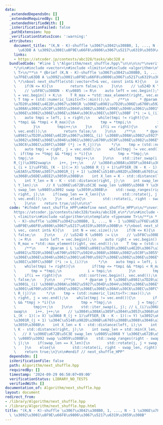 ```yaml
---
data:
  _extendedDependsOn: []
  _extendedRequiredBy: []
  _extendedVerifiedWith: []
  _isVerificationFailed: false
  _pathExtension: hpp
  _verificationStatusIcon: ':warning:'
  attributes:
    document_title: "(K,N - K)-shuffle \u3067\u3042\u308B0, 1, ..., N - 1 \u306E\u7F6E\
      \u63DB A \u3092\u3001\u8F9E\u66F8\u9806\u3067\u5217\u6319\u3059\u308B"
    links:
    - https://atcoder.jp/contests/abc328/tasks/abc328_e
  bundledCode: "#line 1 \"Algorithm/next_shuffle.hpp\"\n\n\n\n/*\nverify\n\u30FBhttps://atcoder.jp/contests/abc328/tasks/abc328_e\n\
    */\n\n#include <vector>\n#include <limits>\n#include <algorithm>\n\ntemplate <typename\
    \ T>\n/**\n * @brief (K,N - K)-shuffle \u3067\u3042\u308B0, 1, ..., N - 1 \u306E\
    \u7F6E\u63DB A \u3092\u3001\u8F9E\u66F8\u9806\u3067\u5217\u6319\u3059\u308B\n\
    \ */\nbool next_shuffle(std::vector<T>& vec, const int& K){\n    int N = vec.size();\n\
    \    if(N <= K){\n        return false;\n    }\n\n    // \u524D K \u9805 := L\n\
    \    // \u5F8C\u308DN - K\u9805 := R\n    auto left = vec.begin();\n    auto right\
    \ = vec.begin() + K;\n    T R_max = *std::max_element(right, vec.end());\n   \
    \ T tmp = (std::numeric_limits<T>::min)();\n    /**\n     * @param i L \u306E\u8981\
    \u7D20\u306E\u4E2D\u3067\u3001R \u306E\u8981\u7D20\u306E\u6700\u5927\u5024\u3088\
    \u308A\u3082\u5C0F\u3055\u3044\u3082\u306E\u306E\u3046\u3061\u3001\u6700\u5927\
    \u306E\u3082\u306E\u306E\u30A4\u30C6\u30EC\u30FC\u30BF (*i := L_(i))\n     */\n\
    \    auto tmpi = left, i = right;\n    while(tmpi != right){\n        if(tmp <=\
    \ *tmpi && *tmpi < R_max){\n            tmp = *tmpi;\n            i = tmpi;\n\
    \        }\n        tmpi++;\n    }\n    if(i == right){\n        std::sort(vec.begin(),\
    \ vec.end());\n        return false;\n    }\n\n    /**\n     * @param j R \u306E\
    \u8981\u7D20\u306E\u4E2D\u3067\u3001L_(i) \u3088\u308A\u3082\u5927\u304D\u3044\
    \u3082\u306E\u306E\u3046\u3061\u3001\u6700\u5C0F\u306E\u3082\u306E\u306E\u30A4\
    \u30C6\u30EC\u30FC\u30BF (*j := R_(j))\n     */\n    tmp = (std::numeric_limits<T>::max)();\n\
    \    auto tmpj = right, j = vec.end();\n    while(tmpj != vec.end()){\n      \
    \  if(tmp >= *tmpj && *tmpj > *i){\n            tmp = *tmpj;\n            j =\
    \ tmpj;\n        }\n        tmpj++;\n    }\n\n    std::iter_swap(i, j); // L_(i)\u3068\
    R_(j)\u3092swap\n    i++, j++;\n    // \u3084\u308A\u305F\u3044\u3053\u3068\uFF1A\
    L_(i + 1)\uFF5EL_(K - 1)(:= X) \u3068 R_(j + 1)\uFF5ER_(N - K - 1)(:= Y) \u3092\
    \u63A5\u7D9A\u3057\u3001R_(j + 1) \u304C\u5148\u982D\u306B\u6765\u308B\u3088\u3046\
    \u306B\u56DE\u8EE2\u3059\u308B\n    int X_len = K - std::distance(left, i);\n\
    \    int Y_len = N - K - std::distance(right, j);\n    int swap_len = std::min(X_len,\
    \ Y_len);\n    // X \u306E\u672B\u5C3E swap_len \u9805\u3068 Y \u306E\u672B\u5C3E\
    \ swap_len \u9805\u3092 swap \u3059\u308B\n    std::swap_ranges(right - swap_len,\
    \ right, j);\n    if(swap_len == X_len){\n        std::rotate(j, j + swap_len,\
    \ vec.end());\n    }\n    else{\n        std::rotate(i, right - swap_len, right);\n\
    \    }\n\n    return true;\n}\n\n\n"
  code: "#ifndef next_shuffle_HPP\n#define next_shuffle_HPP\n\n/*\nverify\n\u30FB\
    https://atcoder.jp/contests/abc328/tasks/abc328_e\n*/\n\n#include <vector>\n#include\
    \ <limits>\n#include <algorithm>\n\ntemplate <typename T>\n/**\n * @brief (K,N\
    \ - K)-shuffle \u3067\u3042\u308B0, 1, ..., N - 1 \u306E\u7F6E\u63DB A \u3092\u3001\
    \u8F9E\u66F8\u9806\u3067\u5217\u6319\u3059\u308B\n */\nbool next_shuffle(std::vector<T>&\
    \ vec, const int& K){\n    int N = vec.size();\n    if(N <= K){\n        return\
    \ false;\n    }\n\n    // \u524D K \u9805 := L\n    // \u5F8C\u308DN - K\u9805\
    \ := R\n    auto left = vec.begin();\n    auto right = vec.begin() + K;\n    T\
    \ R_max = *std::max_element(right, vec.end());\n    T tmp = (std::numeric_limits<T>::min)();\n\
    \    /**\n     * @param i L \u306E\u8981\u7D20\u306E\u4E2D\u3067\u3001R \u306E\
    \u8981\u7D20\u306E\u6700\u5927\u5024\u3088\u308A\u3082\u5C0F\u3055\u3044\u3082\
    \u306E\u306E\u3046\u3061\u3001\u6700\u5927\u306E\u3082\u306E\u306E\u30A4\u30C6\
    \u30EC\u30FC\u30BF (*i := L_(i))\n     */\n    auto tmpi = left, i = right;\n\
    \    while(tmpi != right){\n        if(tmp <= *tmpi && *tmpi < R_max){\n     \
    \       tmp = *tmpi;\n            i = tmpi;\n        }\n        tmpi++;\n    }\n\
    \    if(i == right){\n        std::sort(vec.begin(), vec.end());\n        return\
    \ false;\n    }\n\n    /**\n     * @param j R \u306E\u8981\u7D20\u306E\u4E2D\u3067\
    \u3001L_(i) \u3088\u308A\u3082\u5927\u304D\u3044\u3082\u306E\u306E\u3046\u3061\
    \u3001\u6700\u5C0F\u306E\u3082\u306E\u306E\u30A4\u30C6\u30EC\u30FC\u30BF (*j :=\
    \ R_(j))\n     */\n    tmp = (std::numeric_limits<T>::max)();\n    auto tmpj =\
    \ right, j = vec.end();\n    while(tmpj != vec.end()){\n        if(tmp >= *tmpj\
    \ && *tmpj > *i){\n            tmp = *tmpj;\n            j = tmpj;\n        }\n\
    \        tmpj++;\n    }\n\n    std::iter_swap(i, j); // L_(i)\u3068R_(j)\u3092\
    swap\n    i++, j++;\n    // \u3084\u308A\u305F\u3044\u3053\u3068\uFF1AL_(i + 1)\uFF5E\
    L_(K - 1)(:= X) \u3068 R_(j + 1)\uFF5ER_(N - K - 1)(:= Y) \u3092\u63A5\u7D9A\u3057\
    \u3001R_(j + 1) \u304C\u5148\u982D\u306B\u6765\u308B\u3088\u3046\u306B\u56DE\u8EE2\
    \u3059\u308B\n    int X_len = K - std::distance(left, i);\n    int Y_len = N -\
    \ K - std::distance(right, j);\n    int swap_len = std::min(X_len, Y_len);\n \
    \   // X \u306E\u672B\u5C3E swap_len \u9805\u3068 Y \u306E\u672B\u5C3E swap_len\
    \ \u9805\u3092 swap \u3059\u308B\n    std::swap_ranges(right - swap_len, right,\
    \ j);\n    if(swap_len == X_len){\n        std::rotate(j, j + swap_len, vec.end());\n\
    \    }\n    else{\n        std::rotate(i, right - swap_len, right);\n    }\n\n\
    \    return true;\n}\n\n#endif // next_shuffle_HPP"
  dependsOn: []
  isVerificationFile: false
  path: Algorithm/next_shuffle.hpp
  requiredBy: []
  timestamp: '2024-09-29 06:50:07+09:00'
  verificationStatus: LIBRARY_NO_TESTS
  verifiedWith: []
documentation_of: Algorithm/next_shuffle.hpp
layout: document
redirect_from:
- /library/Algorithm/next_shuffle.hpp
- /library/Algorithm/next_shuffle.hpp.html
title: "(K,N - K)-shuffle \u3067\u3042\u308B0, 1, ..., N - 1 \u306E\u7F6E\u63DB A\
  \ \u3092\u3001\u8F9E\u66F8\u9806\u3067\u5217\u6319\u3059\u308B"
---
```

